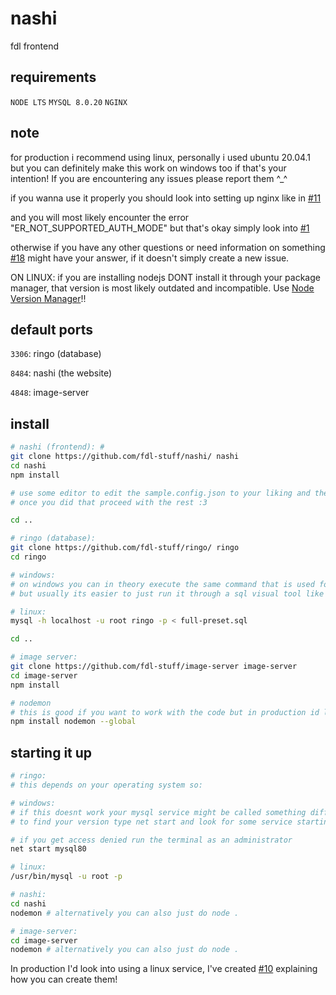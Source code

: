 # nashi
fdl frontend

## requirements

`NODE LTS`
`MYSQL 8.0.20`
`NGINX`

## note

for production i recommend using linux, personally i used ubuntu 20.04.1 but you can definitely make this work on windows too if that's your intention! If you are encountering any issues please report them ^_^

if you wanna use it properly you should look into setting up nginx like in [#11](https://github.com/fdl-stuff/nashi/issues/11)

and you will most likely encounter the error "ER_NOT_SUPPORTED_AUTH_MODE" but that's okay simply look into [#1](https://github.com/fdl-stuff/nashi/issues/1)

otherwise if you have any other questions or need information on something [#18](https://github.com/fdl-stuff/nashi/issues/18) might have your answer, if it doesn't simply create a new issue.

ON LINUX: if you are installing nodejs DONT install it through your package manager, that version is most likely outdated and incompatible. Use [Node Version Manager](https://github.com/nvm-sh/nvm#installing-and-updating)!!

## default ports

`3306`: ringo (database)

`8484`: nashi (the website)

`4848`: image-server

## install

```bash
# nashi (frontend): #
git clone https://github.com/fdl-stuff/nashi/ nashi
cd nashi 
npm install

# use some editor to edit the sample.config.json to your liking and then change the name to config.json
# once you did that proceed with the rest :3

cd ..

# ringo (database):
git clone https://github.com/fdl-stuff/ringo/ ringo
cd ringo

# windows:
# on windows you can in theory execute the same command that is used for linux by finding your mysql bin folder,
# but usually its easier to just run it through a sql visual tool like mysql workbench 

# linux:
mysql -h localhost -u root ringo -p < full-preset.sql

cd ..

# image server:
git clone https://github.com/fdl-stuff/image-server image-server
cd image-server
npm install

# nodemon
# this is good if you want to work with the code but in production id look into making nashi a service
npm install nodemon --global
```

## starting it up
```bash
# ringo:
# this depends on your operating system so:

# windows:
# if this doesnt work your mysql service might be called something different like: MYSQL or MYSQL*insert your version*,
# to find your version type net start and look for some service starting with mysql.

# if you get access denied run the terminal as an administrator 
net start mysql80

# linux:
/usr/bin/mysql -u root -p

# nashi:
cd nashi
nodemon # alternatively you can also just do node .

# image-server:
cd image-server
nodemon # alternatively you can also just do node .
```

In production I'd look into using a linux service, I've created [#10](https://github.com/fdl-stuff/nashi/issues/10) explaining how you can create them! 
